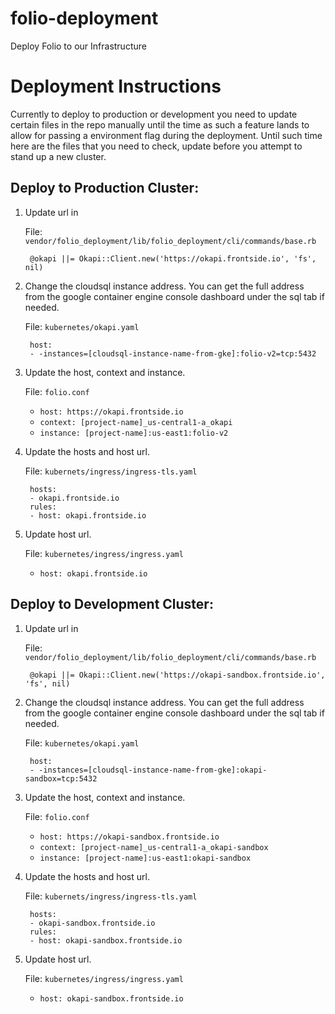 # folio-deployment
Deploy Folio to our Infrastructure


# Deployment Instructions

Currently to deploy to production or development you need to update
certain files in the repo manually until the time as such a feature
lands to allow for passing a environment flag during the deployment.
Until such time here are the files that you need to check, update
before you attempt to stand up a new cluster.


## Deploy to Production Cluster:

1. Update url in

   File: `vendor/folio_deployment/lib/folio_deployment/cli/commands/base.rb`
   ```
    @okapi ||= Okapi::Client.new('https://okapi.frontside.io', 'fs', nil)
   ```

2. Change the cloudsql instance address. You can get the full address from the google container engine console dashboard under the sql tab if needed. 

   File: `kubernetes/okapi.yaml`
   ```
    host:
    - -instances=[cloudsql-instance-name-from-gke]:folio-v2=tcp:5432
   ```

3. Update the host, context and instance.

   File: `folio.conf`
    * `host: https://okapi.frontside.io`
    * `context: [project-name]_us-central1-a_okapi`
    * `instance: [project-name]:us-east1:folio-v2`

4. Update the hosts and host url.

   File: `kubernets/ingress/ingress-tls.yaml`
   ```
    hosts:
    - okapi.frontside.io
    rules:
    - host: okapi.frontside.io
   ```
5. Update host url.

    File: `kubernetes/ingress/ingress.yaml`
    * `host: okapi.frontside.io`


## Deploy to Development Cluster:
1. Update url in

   File: `vendor/folio_deployment/lib/folio_deployment/cli/commands/base.rb`
   ```
    @okapi ||= Okapi::Client.new('https://okapi-sandbox.frontside.io', 'fs', nil)
   ```

2. Change the cloudsql instance address. You can get the full address from the google container engine console dashboard under the sql tab if needed. 

   File: `kubernetes/okapi.yaml`

   ```
    host:
    - -instances=[cloudsql-instance-name-from-gke]:okapi-sandbox=tcp:5432
   ```

3. Update the host, context and instance.

   File: `folio.conf`

    * `host: https://okapi-sandbox.frontside.io`
    * `context: [project-name]_us-central1-a_okapi-sandbox`
    * `instance: [project-name]:us-east1:okapi-sandbox`

4. Update the hosts and host url.

   File: `kubernets/ingress/ingress-tls.yaml`

   ```
    hosts:
    - okapi-sandbox.frontside.io
    rules:
    - host: okapi-sandbox.frontside.io
   ```
5. Update host url.

    File: `kubernetes/ingress/ingress.yaml`
    * `host: okapi-sandbox.frontside.io`